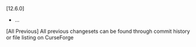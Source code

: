 [12.6.0]
- ...

[All Previous]
All previous changesets can be found through commit history
or file listing on CurseForge